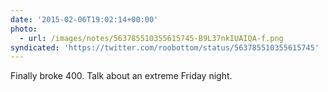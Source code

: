 ```yaml
---
date: '2015-02-06T19:02:14+00:00'
photo:
  - url: /images/notes/563785510355615745-B9L37nkIUAIQA-f.png
syndicated: 'https://twitter.com/roobottom/status/563785510355615745'
---
```

Finally broke 400. Talk about an extreme Friday night. 

